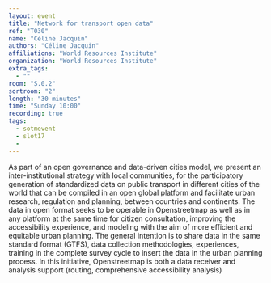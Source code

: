 ```yaml
---
layout: event
title: "Network for transport open data"
ref: "T030"
name: "Céline Jacquin"
authors: "Céline Jacquin"
affiliations: "World Resources Institute"
organization: "World Resources Institute"
extra_tags:
  - ""
room: "S.0.2"
sortroom: "2"
length: "30 minutes"
time: "Sunday 10:00"
recording: true
tags:
  - sotmevent
  - slot17
  - 
---
```

As part of an open governance and data-driven cities model, we present an inter-institutional strategy with local communities, for the participatory generation of standardized data on public transport in different cities of the world that can be compiled in an open global platform and facilitate urban research, regulation and planning, between countries and continents.
The data in open format seeks to be operable in Openstreetmap as well as in any platform at the same time for citizen consultation, improving the accessibility experience, and modeling with the aim of more efficient and equitable urban planning.
The general intention is to share data in the same standard format (GTFS), data collection methodologies, experiences, training in the complete survey cycle to insert the data in the urban planning process.
In this initiative, Openstreetmap is both a data receiver and analysis support (routing, comprehensive accessibility analysis)
